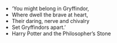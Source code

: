 * ‘You might belong in Gryffindor,
* Where dwell the brave at heart,
* Their daring, nerve and chivalry
* Set Gryffindors apart.’
* Harry Potter and the Philosopher’s Stone
